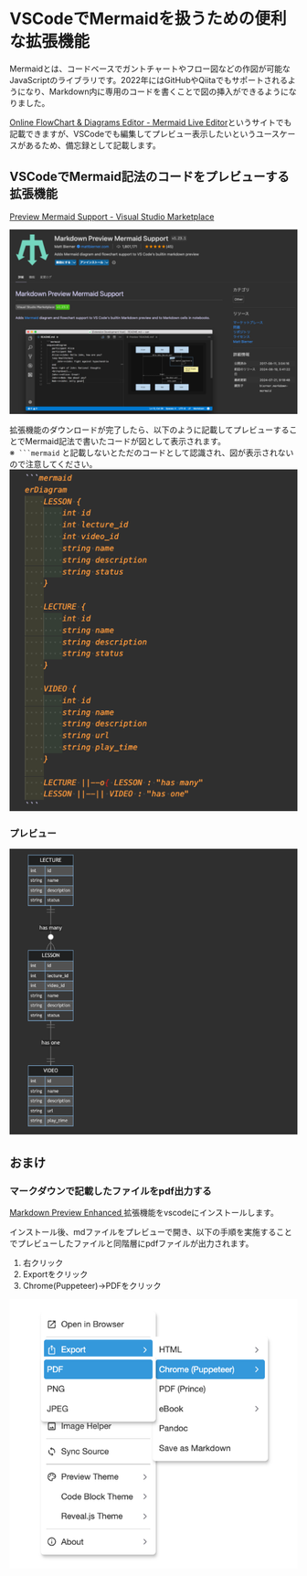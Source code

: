 # VSCodeでMermaidを扱うための便利な拡張機能

Mermaidとは、コードベースでガントチャートやフロー図などの作図が可能なJavaScriptのライブラリです。2022年にはGitHubやQiitaでもサポートされるようになり、Markdown内に専用のコードを書くことで図の挿入ができるようになりました。

[Online FlowChart & Diagrams Editor - Mermaid Live Editor](https://mermaid.live/)というサイトでも記載できますが、VSCodeでも編集してプレビュー表示したいというユースケースがあるため、備忘録として記載します。

## VSCodeでMermaid記法のコードをプレビューする拡張機能

[Preview Mermaid Support - Visual Studio Marketplace](https://marketplace.visualstudio.com/items?itemName=bierner.markdown-mermaid)

![markdown-mermaid](images/mermaid_vscode.png)

拡張機能のダウンロードが完了したら、以下のように記載してプレビューすることでMermaid記法で書いたコードが図として表示されます。<br>
※` ```mermaid` と記載しないとただのコードとして認識され、図が表示されないので注意してください。
![mermaid-code](images/mermeid_code.png)

### プレビュー
![markdown-mermaid](images/mermaid_vscode_preview.png)



## おまけ

### マークダウンで記載したファイルをpdf出力する
[Markdown Preview Enhanced ](https://marketplace.visualstudio.com/items?itemName=shd101wyy.markdown-preview-enhanced)拡張機能をvscodeにインストールします。

インストール後、mdファイルをプレビューで開き、以下の手順を実施することでプレビューしたファイルと同階層にpdfファイルが出力されます。
1. 右クリック
2. Exportをクリック
3. Chrome(Puppeteer)→PDFをクリック

![markdown-mermaid](images/export_md_pdf.png)

